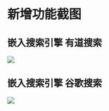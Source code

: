 # 新增功能截图

## 嵌入搜索引擎 有道搜索

![](https://raw.githubusercontent.com/jingjingxyk/chinese-programmer-wrong-pronunciation/blob/master/tools/chromium_extension/images/截图2022-06-14-22-11.png)

## 嵌入搜索引擎 谷歌搜索

![](https://raw.githubusercontent.com/jingjingxyk/chinese-programmer-wrong-pronunciation/master/tools/chromium_extension/images/截图2022-06-14-22-10.png)
